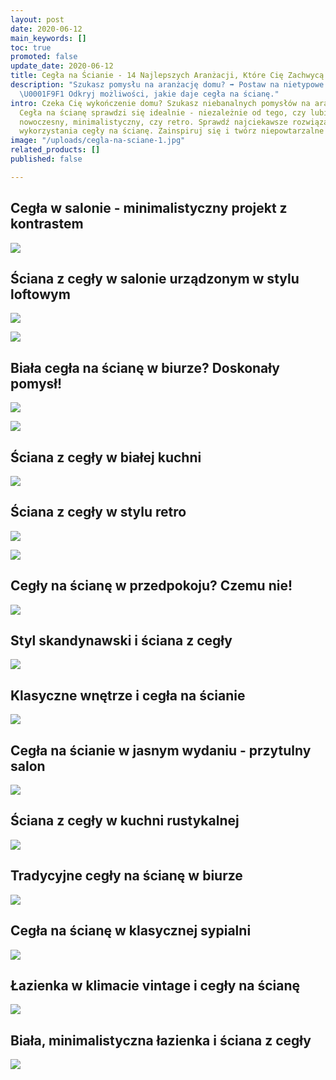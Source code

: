 ```yaml
---
layout: post
date: 2020-06-12
main_keywords: []
toc: true
promoted: false
update_date: 2020-06-12
title: Cegła na Ścianie - 14 Najlepszych Aranżacji, Które Cię Zachwycą
description: "Szukasz pomysłu na aranżację domu? ➡️ Postaw na nietypowe rozwiązania.
  \U0001F9F1 Odkryj możliwości, jakie daje cegła na ścianę."
intro: Czeka Cię wykończenie domu? Szukasz niebanalnych pomysłów na aranżację wnętrza?
  Cegła na ścianę sprawdzi się idealnie - niezależnie od tego, czy lubisz styl klasyczny,
  nowoczesny, minimalistyczny, czy retro. Sprawdź najciekawsze rozwiązania dotyczące
  wykorzystania cegły na ścianę. Zainspiruj się i twórz niepowtarzalne przestrzenie.
image: "/uploads/cegla-na-sciane-1.jpg"
related_products: []
published: false

---
```

## Cegła w salonie - minimalistyczny projekt z kontrastem

![](/uploads/cegla-na-sciane-salon-kontrast.jpg)

## Ściana z cegły w salonie urządzonym w stylu loftowym

![](/uploads/sciana-z-cegly-salon-loft.jpg)

![](/uploads/sciania-z-cegly-w-salonie-styl-loftowy.jpg)

## Biała cegła na ścianę w biurze? Doskonały pomysł!

![](/uploads/biala-cegla-na-scianie-biuro.jpg)

![](/uploads/biala-cegla-na-sciane-biuro.jpg)

## Ściana z cegły w białej kuchni

![](/uploads/sciana-z-cegly-w-bialej-kuchni.jpg)

## Ściana z cegły w stylu retro

![](/uploads/sciana-z-cegly-w-stylu-retro.jpg)

![](/uploads/sciana-z-cegly-styl-retro.jpg)

## Cegły na ścianę w przedpokoju? Czemu nie!

![](/uploads/cegly-na-sciane-w-przedpokoju.jpg)

## Styl skandynawski i ściana z cegły

![](/uploads/styl-skandynawski-i-cegla-na-scianie.jpg)

## Klasyczne wnętrze i cegła na ścianie

![](/uploads/klasyczne-wnetrze-cegla-na-scianie.jpg)

## Cegła na ścianie w jasnym wydaniu - przytulny salon

![](/uploads/cegla-na-scianie-w-jasnym-wydaniu.jpg)

## Ściana z cegły w kuchni rustykalnej

![](/uploads/cegla-na-scianie-styl-rustykalny-kuchnia.jpg)

## Tradycyjne cegły na ścianę w biurze

![](/uploads/tradycyjna-cegla-na-sciane-w-biurze.jpg)

## Cegła na ścianę w klasycznej sypialni

![](/uploads/cegla-na-sciane-w-klasycznej-sypialni.jpg)

## Łazienka w klimacie vintage i cegły na ścianę

![](/uploads/lazienka-vintage-cagly-na-sciane.jpg)

## Biała, minimalistyczna łazienka i ściana z cegły

![](/uploads/biala-minimalistyczna-lazienka-sciana-z-cegly.jpg)